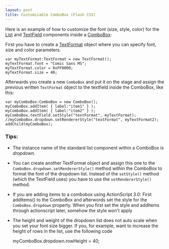 ```yaml
---
layout: post
title: Customizable ComboBox (Flash CS3)
---
```


Here is an example of how to customize the font (size, style, color) for the
[List][list] and [TextField][textfield] components inside a
[ComboBox][combobox]:

<!-- more -->

First you have to create a [TextFormat][textformat] object where you can
specify font, size and color parameters.

    var myTextFormat:TextFormat = new TextFormat();
    myTextFormat.font = "Comic Sans MS";
    myTextFormat.color = 0xFF0000;
    myTextFormat.size = 40;

Afterwards you create a new `ComboBox` and put it on the stage and assign the previous written `TextFormat` object to the textfield inside the ComboBox, like this:

    var myComboBox:ComboBox = new ComboBox();
    myComboBox.addItem( { label:"item1" } );
    myComboBox.addItem( { label:"item2" } );
    myComboBox.textField.setStyle("textFormat", myTextFormat);
    //myComboBox.dropdown.setRendererStyle("textFormat", myTextFormat2);
    addChild(myComboBox);

### Tips:

 - The instance name of the standard list component within a ComboBox is _dropdown_.
 - You can create another TextFormat object and assign this one to the `ComboBox.dropdown.setRendererStyle()` method within the ComboBox to format the font of the dropdown list. Instead of the `setStyle()` method (which the TextField uses) you have to use the `setRendererStyle()` method.
 - If you are adding items to a combobox using ActionScript 3.0: First addItems() to the ComboBox and afterwords set the style for the `ComboBox.dropdown` property. When you first set the style and addItems through actionscript later, somehow the style won't apply
 - The height and weight of the dropdown list does not auto scale when you set your font size bigger. If you, for example, want to increase the height of rows in the list, use the following code

    myComboBox.dropdown.rowHeight = 40;


[list]:         http://livedocs.adobe.com/flash/9.0/ActionScriptLangRefV3/fl/controls/List.html
[textfield]:    http://livedocs.adobe.com/flash/9.0/ActionScriptLangRefV3/flash/text/TextField.html
[combobox]:     http://livedocs.adobe.com/flash/9.0/ActionScriptLangRefV3/fl/controls/ComboBox.html
[textformat]:   http://livedocs.adobe.com/flash/9.0/ActionScriptLangRefV3/flash/text/TextFormat.html
